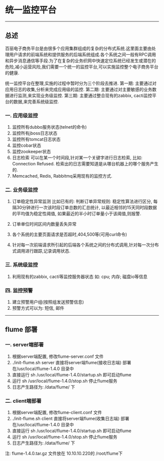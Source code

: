 # 统一监控平台

----

## 总述


百丽电子商务平台是由很多个应用集群组成的复杂的分布式系统.这里面主要由处理用户请求的前端系统和提供服务的后端系统组成.各个系统之间一般有RPC调用和异步消息通信等手段.为了在复杂的业务织网中快速定位系统已经发生或潜在的危险,减小运营风险,我们需要一个统一的监控平台,可以实施监控整个电子商务平台的健康.

统一监控平台在整理,实施的过程中暂时分为三个阶段去推进.
第一期: 主要通过对应用日志的收集,分析来完成应用级的监控.
第二期: 主要通过对主要敏感的业务数据进行监测,来实现业务级监控.
第三期: 主要通过整合现有的zabbix, cacti监控平台的数据,来完善系统级监控.

### 一. 应用级监控
1. 监控所有dubbo服务状态(telnet的命令)
2. 监控所有jboss日志状态
3. 监控所有tomcat日志状态
4. 监控cobar状态
5. 监控zookeeper状态
6. 日志检索
可以在某一个时间段,针对某一个关键字进行日志检索, 比如: Connection Refused. 检索出的日志需要知道是从哪台机器上的哪个服务产生的.
7. Memcached, Redis, Rabbitmq采用现有的监控方式.

### 二. 业务级监控
1. 订单稳定性异常监测
比如已有的: 判断订单异常规则: 稳定性算法进行区分, 每隔30分钟进行一次该时段订单总数的汇总统计, 以最近相邻的15天同时段数据的平均值为稳定性阈值, 如果最近的半小时订单量小于该阈值,则报警.

2. 订单单位时间区间内数量丢失异常

3. 各个系统的主要页面请求是否超时,404,500等(可用curl命令)

4. 针对每一次前端请求所引起的后端各个系统之间的分布式调用,针对每一次分布式调用进行跟踪,记录调用状态.

### 三. 系统级监控
1. 利用现有的zabbix, cacti等监控服务器状态
   如: cpu; 内存; 磁盘io等信息

### 四. 监控预警
1. 建立预警用户组(按照组发送预警信息)
2. 预警方式可以为: 短信, 邮件


----


## flume 部署

### 一. server端部署 
1. 根据server端配置, 修改flume-server.conf 文件 
2. ./init-flume.sh server  直接将server端flume(接收日志端) 部署在/usr/local/flume-1.4.0 目录中
3. 直接运行 sh /usr/local/flume-1.4.0/startup.sh 即可启动flume
4. 运行 sh /usr/local/flume-1.4.0/stop.sh  停止flume服务
5. 日志产生路径为: /data/flume/ 下

### 二. client端部署
1. 根据server端配置, 修改flume-client.conf 文件 
2. ./init-flume.sh client  直接将server端flume(收集日志端) 部署在/usr/local/flume-1.4.0 目录中
3. 直接运行 sh /usr/local/flume-1.4.0/startup.sh 即可启动flume
4. 运行 sh /usr/local/flume-1.4.0/stop.sh  停止flume服务
5. 日志产生路径为: /data/flume/ 下

注: flume-1.4.0.tar.gz 文件放在 10.10.10.220的 /root/flume下
